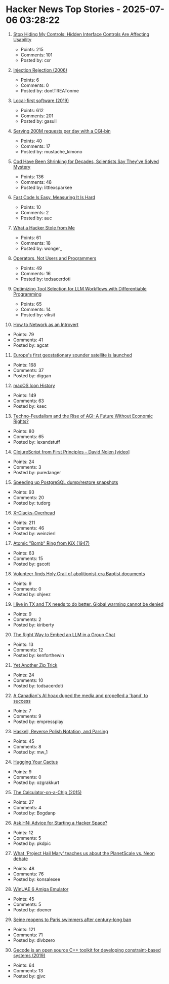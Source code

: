 # Hacker News Top Stories - 2025-07-06 03:28:22

1. [Stop Hiding My Controls: Hidden Interface Controls Are Affecting Usability](https://interactions.acm.org/archive/view/july-august-2025/stop-hiding-my-controls-hidden-interface-controls-are-affecting-usability)
   - Points: 215
   - Comments: 101
   - Posted by: cxr

2. [Injection Rejection (2006)](https://thedailywtf.com/articles/Injection_Rejection)
   - Points: 6
   - Comments: 0
   - Posted by: dontTREATonme

3. [Local-first software (2019)](https://www.inkandswitch.com/essay/local-first/)
   - Points: 612
   - Comments: 201
   - Posted by: gasull

4. [Serving 200M requests per day with a CGI-bin](https://simonwillison.net/2025/Jul/5/cgi-bin-performance/)
   - Points: 40
   - Comments: 17
   - Posted by: mustache_kimono

5. [Cod Have Been Shrinking for Decades, Scientists Say They've Solved Mystery](https://www.smithsonianmag.com/smart-news/these-cod-have-been-shrinking-dramatically-for-decades-now-scientists-say-theyve-solved-the-mystery-180986920/)
   - Points: 136
   - Comments: 48
   - Posted by: littlexsparkee

6. [Fast Code Is Easy. Measuring It Is Hard](https://www.architect.co/posts/how-fast-is-it-really)
   - Points: 10
   - Comments: 2
   - Posted by: auc

7. [What a Hacker Stole from Me](https://mynoise.net/blog.php)
   - Points: 61
   - Comments: 18
   - Posted by: wonger_

8. [Operators, Not Users and Programmers](https://jyn.dev/operators-not-users-and-programmers/)
   - Points: 49
   - Comments: 16
   - Posted by: todsacerdoti

9. [Optimizing Tool Selection for LLM Workflows with Differentiable Programming](https://viksit.substack.com/p/optimizing-tool-selection-for-llm)
   - Points: 65
   - Comments: 14
   - Posted by: viksit

10. [How to Network as an Introvert](https://aginfer.bearblog.dev/how-to-network-as-an-introvert/)
   - Points: 79
   - Comments: 41
   - Posted by: agcat

11. [Europe's first geostationary sounder satellite is launched](https://www.eumetsat.int/europes-first-geostationary-sounder-satellite-launched)
   - Points: 168
   - Comments: 37
   - Posted by: diggan

12. [macOS Icon History](https://basicappleguy.com/basicappleblog/macos-icon-history)
   - Points: 149
   - Comments: 63
   - Posted by: ksec

13. [Techno-Feudalism and the Rise of AGI: A Future Without Economic Rights?](https://arxiv.org/abs/2503.14283)
   - Points: 80
   - Comments: 65
   - Posted by: lexandstuff

14. [ClojureScript from First Principles – David Nolen [video]](https://www.youtube.com/watch?v=An-ImWVppNQ)
   - Points: 24
   - Comments: 3
   - Posted by: puredanger

15. [Speeding up PostgreSQL dump/restore snapshots](https://xata.io/blog/behind-the-scenes-speeding-up-pgstream-snapshots-for-postgresql)
   - Points: 93
   - Comments: 20
   - Posted by: tudorg

16. [X-Clacks-Overhead](https://xclacksoverhead.org/home/about)
   - Points: 211
   - Comments: 46
   - Posted by: weinzierl

17. [Atomic "Bomb" Ring from KiX (1947)](https://toytales.ca/atomic-bomb-ring-from-kix-1947/)
   - Points: 63
   - Comments: 15
   - Posted by: gscott

18. [Volunteer finds Holy Grail of abolitionist-era Baptist documents](https://www.bostonherald.com/2025/07/03/baptist-anti-slavery-scroll/)
   - Points: 9
   - Comments: 0
   - Posted by: ohjeez

19. [I live in TX and TX needs to do better. Global warming cannot be denied](https://www.cnn.com/2025/07/05/climate/texas-flooding-forecast-response)
   - Points: 9
   - Comments: 2
   - Posted by: kiriberty

20. [The Right Way to Embed an LLM in a Group Chat](https://blog.tripjam.app/the-right-way-to-embed-an-llm-in-a-group-chat/)
   - Points: 13
   - Comments: 12
   - Posted by: kenforthewin

21. [Yet Another Zip Trick](https://hackarcana.com/article/yet-another-zip-trick)
   - Points: 24
   - Comments: 10
   - Posted by: todsacerdoti

22. [A Canadian's AI hoax duped the media and propelled a 'band' to success](https://www.cbc.ca/news/entertainment/ai-band-hoax-velvet-sundown-1.7575874)
   - Points: 7
   - Comments: 9
   - Posted by: empressplay

23. [Haskell, Reverse Polish Notation, and Parsing](https://mattwills.bearblog.dev/haskell-postfix/)
   - Points: 45
   - Comments: 8
   - Posted by: mw_1

24. [Hugging Your Cactus](https://www.hugyourcactus.com/2023/01/11/intro-to-hugging-your-cactus/)
   - Points: 9
   - Comments: 0
   - Posted by: ozgrakkurt

25. [The Calculator-on-a-Chip (2015)](http://www.vintagecalculators.com/html/the_calculator-on-a-chip.html)
   - Points: 27
   - Comments: 4
   - Posted by: Bogdanp

26. [Ask HN: Advice for Starting a Hacker Space?](undefined)
   - Points: 12
   - Comments: 5
   - Posted by: pkdpic

27. [What 'Project Hail Mary' teaches us about the PlanetScale vs. Neon debate](https://blog.alexoglou.com/posts/database-decisions/)
   - Points: 48
   - Comments: 76
   - Posted by: konsalexee

28. [WinUAE 6 Amiga Emulator](https://www.winuae.net/)
   - Points: 45
   - Comments: 5
   - Posted by: doener

29. [Seine reopens to Paris swimmers after century-long ban](https://www.lemonde.fr/en/france/article/2025/07/05/seine-reopens-to-paris-swimmers-after-century-long-ban_6743058_7.html)
   - Points: 121
   - Comments: 71
   - Posted by: divbzero

30. [Gecode is an open source C++ toolkit for developing constraint-based systems (2019)](https://www.gecode.org/)
   - Points: 64
   - Comments: 13
   - Posted by: gjvc

